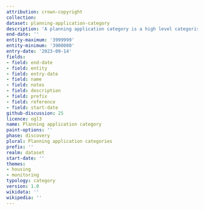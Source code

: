```yaml
---
attribution: crown-copyright
collection:
dataset: planning-application-category
description: 'A planning application category is a high level categorisation of the type of planning application, such as "householder" or "full planning application"'
end-date: ''
entity-maximum: '3999999'
entity-minimum: '3900000'
entry-date: '2023-09-14'
fields:
- field: end-date
- field: entity
- field: entry-date
- field: name
- field: notes
- field: description
- field: prefix
- field: reference
- field: start-date
github-discussion: 25
licence: ogl3
name: Planning application category
paint-options: ''
phase: discovery
plural: Planning application categories
prefix: ''
realm: dataset
start-date: ''
themes:
- housing
- monitoring
typology: category
version: 1.0
wikidata: ''
wikipedia: ''
---
```

